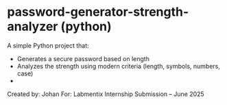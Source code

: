 # password-generator-strength-analyzer (python)
A simple Python project that:
- Generates a secure password based on length
- Analyzes the strength using modern criteria (length, symbols, numbers, case)
- 
Created by: Johan
For: Labmentix Internship Submission – June 2025
